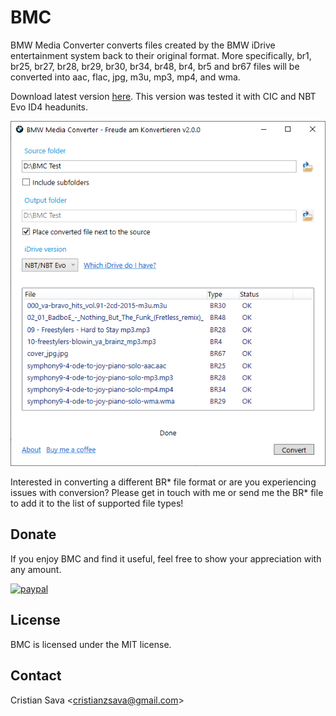 # BMC
BMW Media Converter converts files created by the BMW iDrive entertainment system back to their original format. More specifically, br1, br25, br27, br28, br29, br30, br34, br48, br4, br5 and br67 files will be converted into aac, flac, jpg, m3u, mp3, mp4, and wma.

Download latest version [here](/Build/). This version was tested it with CIC and NBT Evo ID4 headunits.

<img src="/Screenshot.png">

Interested in converting a different BR* file format or are you experiencing issues with conversion? Please get in touch with me or send me the BR* file to add it to the list of supported file types!

## Donate
If you enjoy BMC and find it useful, feel free to show your appreciation with any amount.

[![paypal](https://www.paypalobjects.com/en_US/i/btn/btn_donateCC_LG.gif)](https://www.paypal.com/donate?hosted_button_id=EN4ET24Q6U5EU)

## License
BMC is licensed under the MIT license.

## Contact
Cristian Sava <<cristianzsava@gmail.com>>
